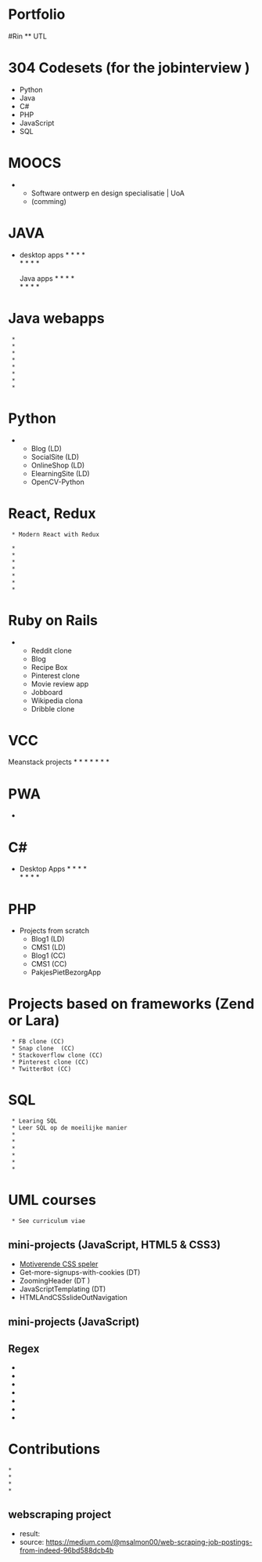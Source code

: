# Portfolio 

#Rin 
 ** UTL

# 304 Codesets (for the jobinterview )
* Python 
* Java 
* C# 
* PHP 
* JavaScript 
* SQL 

# MOOCS 
 * 
     * Software ontwerp en design specialisatie | UoA 
     * (comming)


# JAVA 
 * desktop apps
     *
     *
     *
     *   
     *
     *
     *
     *
     
     Java apps
     *
     *
     *
     *   
     *
     *
     *
     *
 
 # Java webapps 
     *
     *
     *
     *   
     *
     *
     *
     *


# Python 
 * 
     * Blog (LD)
     * SocialSite  (LD)  
     * OnlineShop  (LD)
     * ElearningSite (LD)
     * OpenCV-Python

# React, Redux 
     * Modern React with Redux
   
     *
     *
     *   
     *
     *
     *
     * 

# Ruby on Rails 
 *   * Reddit clone 
     * Blog  
     * Recipe Box 
     * Pinterest clone  
     * Movie review app  
     * Jobboard 
     * Wikipedia clona 
     * Dribble clone 
     
# VCC
 Meanstack projects 
*
*
*
*
*
*
*
        
# PWA 
  *  

# C#
 * Desktop Apps
     *
     *
     *
     *   
     *
     *
     *
     *
     
# PHP
 * Projects from scratch
     * Blog1 (LD)
     * CMS1 (LD)
     * Blog1 (CC)
     * CMS1 (CC)
     * PakjesPietBezorgApp 
 
 # Projects based on frameworks (Zend or Lara) 
     * FB clone (CC)
     * Snap clone  (CC)
     * Stackoverflow clone (CC) 
     * Pinterest clone (CC)
     * TwitterBot (CC)


# SQL
     * Learing SQL 
     * Leer SQL op de moeilijke manier  
     * 
     *   
     *
     *
     *
     *
     
 # UML courses 
     * See curriculum viae  
    

## mini-projects (JavaScript, HTML5 & CSS3)   
* [Motiverende CSS speler](https://github.com/rickadams2/CSSmuziekSpeler)
* Get-more-signups-with-cookies (DT)
* ZoomingHeader (DT )
* JavaScriptTemplating (DT) 
* HTMLAndCSSslideOutNavigation  


## mini-projects (JavaScript)



## Regex 
*
*
*
*
*
*
*

# Contributions 
    * 
    * 
    *
    *
  

## webscraping project
* result: 
* source: https://medium.com/@msalmon00/web-scraping-job-postings-from-indeed-96bd588dcb4b 




